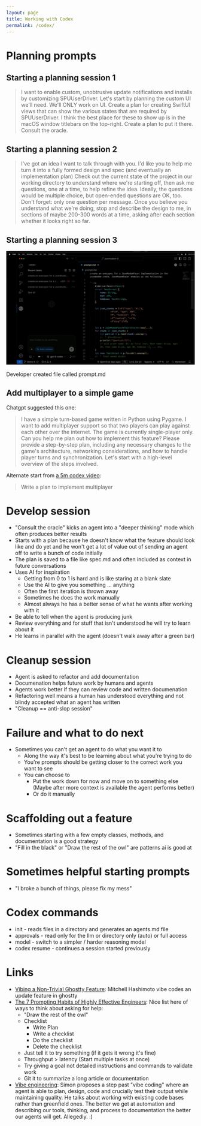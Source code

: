 ```yaml
---
layout: page
title: Working with Codex
permalink: /codex/
---
```


# Planning prompts

## Starting a planning session 1

> I want to enable custom, unobtrusive update notifications and installs by customizing SPUUserDriver. Let's start by planning the custom UI we'll need. We'll ONLY work on UI. Create a plan for creating SwiftUI views that can show the various states that are required by SPUUserDriver. I think the best place for these to show up is in the macOS window titlebars on the top-right. Create a plan to put it there. Consult the oracle.

## Starting a planning session 2

> I've got an idea I want to talk through with you. I'd like you to help me turn it into a fully formed design and spec (and eventually an implementation plan)
> Check out the current state of the project in our working directory to understand where we're starting off, then ask me questions, one at a time, to help refine the idea.
> Ideally, the questions would be multiple choice, but open-ended questions are OK, too. Don't forget: only one question per message.
> Once you believe you understand what we're doing, stop and describe the design to me, in sections of maybe 200-300 words at a time, asking after each section whether it looks right so far.

## Starting a planning session 3

![Start planning session prompt screenshot](/assets/2025/chatgpt_planning_prompt.png)

Developer created file called prompt.md

## Add multiplayer to a simple game

Chatgpt suggested this one:

> I have a simple turn-based game written in Python using Pygame. I want to add multiplayer support so that two players can play against each other over the internet. The game is currently single-player only. Can you help me plan out how to implement this feature? Please provide a step-by-step plan, including any necessary changes to the game's architecture, networking considerations, and how to handle player turns and synchronization. Let's start with a high-level overview of the steps involved.

Alternate start from [a 5m codex video](https://www.youtube.com/watch?v=iqNzfK4_meQ):

> Write a plan to implement multiplayer

# Develop session

* "Consult the oracle" kicks an agent into a "deeper thinking" mode which often produces better results
* Starts with a plan because he doesn't know what the feature should look like and do yet and he won't get a lot of value out of sending an agent off to write a bunch of code initially
* The plan is saved to a file like spec.md and often included as context in future conversations
* Uses AI for inspiration
  * Getting from 0 to 1 is hard and is like staring at a blank slate
  * Use the AI to give you something ... anything
  * Often the first iteration is thrown away
  * Sometimes he does the work manually
  * Almost always he has a better sense of what he wants after working with it
* Be able to tell when the agent is producing junk
* Review everything and for stuff that isn't understood he will try to learn about it
* He learns in parallel with the agent (doesn't walk away after a green bar)

# Cleanup session

* Agent is asked to refactor and add documentation
* Documenation helps future work by humans and agents
* Agents work better if they can review code and written documenation
* Refactoring well means a human has understood everything and not blindy accepted what an agent has written
* "Cleanup == anti-slop session"

# Failure and what to do next

* Sometimes you can't get an agent to do what you want it to
  * Along the way it's best to be learning about what you're trying to do
  * You're prompts should be getting closer to the correct work you want to see
  * You can choose to
    * Put the work down for now and move on to something else (Maybe after more context is available the agent performs better)
    * Or do it manually

# Scaffolding out a feature

* Sometimes starting with a few empty classes, methods, and documentation is a good strategy
* "Fill in the black" or "Draw the rest of the owl" are patterns ai is good at

# Sometimes helpful starting prompts

* "I broke a bunch of things, please fix my mess"

# Codex commands

* init - reads files in a directory and generates an agents.md file
* approvals - read only for the llm or directory only (auto) or full access
* model - switch to a simpler / harder reasoning model
* codex resume - continues a session started previously

# Links

* [Vibing a Non-Trivial Ghostty Feature](https://mitchellh.com/writing/non-trivial-vibing): Mitchell Hashimoto vibe codes an update feature in ghostty
* [The 7 Prompting Habits of Highly Effective Engineers](https://sketch.dev/blog/seven-prompting-habits): Nice list here of ways to think about asking for help:
  * "Draw the rest of the owl"
  * Checklist
    * Write Plan
    * Write a checklist
    * Do the checklist
    * Delete the checklist
  * Just tell it to try something (if it gets it wrong it's fine)
  * Throughput > latency (Start multiple tasks at once)
  * Try giving a goal not detailed instructions and commands to validate work
  * Git it to summarize a long article or documentation
* [Vibe engineering](https://simonwillison.net/2025/Oct/7/vibe-engineering/): Simon proposes a step past "vibe coding" where an agent is able to plan, design, code and crucially test their output while maintaining quality. He talks about working with existing code bases rather than greenfield ones. The better we get at automation and describing our tools, thinking, and process to documentation the better our agents will get. Allegedly. :)